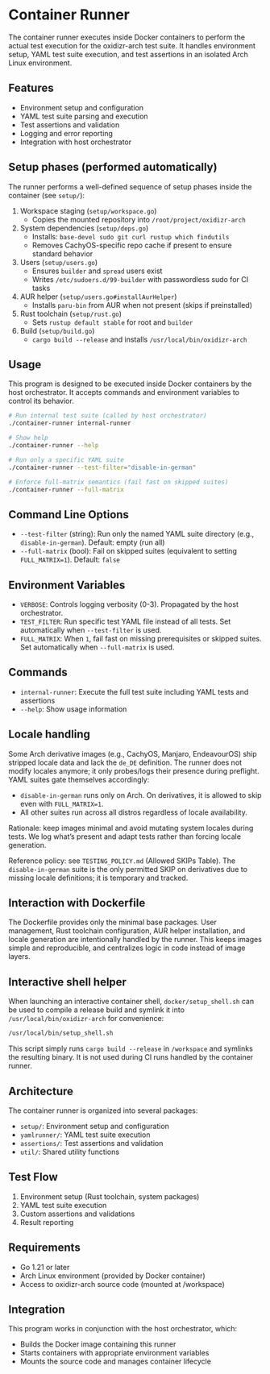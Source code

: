 # Container Runner

The container runner executes inside Docker containers to perform the actual test execution for the oxidizr-arch test suite. It handles environment setup, YAML test suite execution, and test assertions in an isolated Arch Linux environment.

## Features

- Environment setup and configuration
- YAML test suite parsing and execution
- Test assertions and validation
- Logging and error reporting
- Integration with host orchestrator

## Setup phases (performed automatically)

The runner performs a well-defined sequence of setup phases inside the container (see `setup/`):

1. Workspace staging (`setup/workspace.go`)
   - Copies the mounted repository into `/root/project/oxidizr-arch`
2. System dependencies (`setup/deps.go`)
   - Installs: `base-devel sudo git curl rustup which findutils`
   - Removes CachyOS-specific repo cache if present to ensure standard behavior
3. Users (`setup/users.go`)
   - Ensures `builder` and `spread` users exist
   - Writes `/etc/sudoers.d/99-builder` with passwordless sudo for CI tasks
4. AUR helper (`setup/users.go#installAurHelper`)
   - Installs `paru-bin` from AUR when not present (skips if preinstalled)
5. Rust toolchain (`setup/rust.go`)
   - Sets `rustup default stable` for root and `builder`
6. Build (`setup/build.go`)
   - `cargo build --release` and installs `/usr/local/bin/oxidizr-arch`

## Usage

This program is designed to be executed inside Docker containers by the host orchestrator. It accepts commands and environment variables to control its behavior.

```bash
# Run internal test suite (called by host orchestrator)
./container-runner internal-runner

# Show help
./container-runner --help

# Run only a specific YAML suite
./container-runner --test-filter="disable-in-german"

# Enforce full-matrix semantics (fail fast on skipped suites)
./container-runner --full-matrix
```

## Command Line Options

- `--test-filter` (string): Run only the named YAML suite directory (e.g., `disable-in-german`). Default: empty (run all)
- `--full-matrix` (bool): Fail on skipped suites (equivalent to setting `FULL_MATRIX=1`). Default: `false`

## Environment Variables

- `VERBOSE`: Controls logging verbosity (0-3). Propagated by the host orchestrator.
- `TEST_FILTER`: Run specific test YAML file instead of all tests. Set automatically when `--test-filter` is used.
- `FULL_MATRIX`: When `1`, fail fast on missing prerequisites or skipped suites. Set automatically when `--full-matrix` is used.

## Commands

- `internal-runner`: Execute the full test suite including YAML tests and assertions
- `--help`: Show usage information

## Locale handling

Some Arch derivative images (e.g., CachyOS, Manjaro, EndeavourOS) ship stripped locale data and lack the `de_DE` definition. The runner does not modify locales anymore; it only probes/logs their presence during preflight. YAML suites gate themselves accordingly:

- `disable-in-german` runs only on Arch. On derivatives, it is allowed to skip even with `FULL_MATRIX=1`.
- All other suites run across all distros regardless of locale availability.

Rationale: keep images minimal and avoid mutating system locales during tests. We log what’s present and adapt tests rather than forcing locale generation.

Reference policy: see `TESTING_POLICY.md` (Allowed SKIPs Table). The `disable-in-german` suite is the only permitted SKIP on derivatives due to missing locale definitions; it is temporary and tracked.

## Interaction with Dockerfile

The Dockerfile provides only the minimal base packages. User management, Rust toolchain configuration, AUR helper installation, and locale generation are intentionally handled by the runner. This keeps images simple and reproducible, and centralizes logic in code instead of image layers.

## Interactive shell helper

When launching an interactive container shell, `docker/setup_shell.sh` can be used to compile a release build and symlink it into `/usr/local/bin/oxidizr-arch` for convenience:

```bash
/usr/local/bin/setup_shell.sh
```

This script simply runs `cargo build --release` in `/workspace` and symlinks the resulting binary. It is not used during CI runs handled by the container runner.

## Architecture

The container runner is organized into several packages:

- `setup/`: Environment setup and configuration
- `yamlrunner/`: YAML test suite execution
- `assertions/`: Test assertions and validation
- `util/`: Shared utility functions

## Test Flow

1. Environment setup (Rust toolchain, system packages)
2. YAML test suite execution
3. Custom assertions and validations
4. Result reporting

## Requirements

- Go 1.21 or later
- Arch Linux environment (provided by Docker container)
- Access to oxidizr-arch source code (mounted at /workspace)

## Integration

This program works in conjunction with the host orchestrator, which:
- Builds the Docker image containing this runner
- Starts containers with appropriate environment variables
- Mounts the source code and manages container lifecycle
